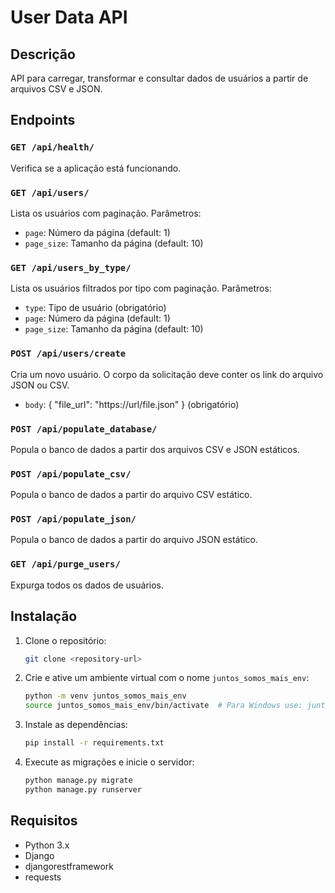 # User Data API

## Descrição

API para carregar, transformar e consultar dados de usuários a partir de arquivos CSV e JSON.

## Endpoints

### `GET /api/health/`

Verifica se a aplicação está funcionando.

### `GET /api/users/`

Lista os usuários com paginação. Parâmetros:
- `page`: Número da página (default: 1)
- `page_size`: Tamanho da página (default: 10)

### `GET /api/users_by_type/`

Lista os usuários filtrados por tipo com paginação. Parâmetros:
- `type`: Tipo de usuário (obrigatório)
- `page`: Número da página (default: 1)
- `page_size`: Tamanho da página (default: 10)

### `POST /api/users/create`

Cria um novo usuário. O corpo da solicitação deve conter os link do arquivo JSON ou CSV.
- `body`: { "file_url": "https://url/file.json" } (obrigatório)

### `POST /api/populate_database/`

Popula o banco de dados a partir dos arquivos CSV e JSON estáticos.

### `POST /api/populate_csv/`

Popula o banco de dados a partir do arquivo CSV estático.

### `POST /api/populate_json/`

Popula o banco de dados a partir do arquivo JSON estático.

### `GET /api/purge_users/`

Expurga todos os dados de usuários.

## Instalação

1. Clone o repositório:
    ```bash
    git clone <repository-url>
    ```
2. Crie e ative um ambiente virtual com o nome `juntos_somos_mais_env`:
    ```bash
    python -m venv juntos_somos_mais_env
    source juntos_somos_mais_env/bin/activate  # Para Windows use: juntos_somos_mais_env\Scripts\activate
    ```
3. Instale as dependências:
    ```bash
    pip install -r requirements.txt
    ```
4. Execute as migrações e inicie o servidor:
    ```bash
    python manage.py migrate
    python manage.py runserver
    ```

## Requisitos

- Python 3.x
- Django
- djangorestframework
- requests
